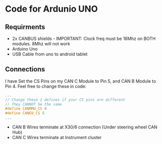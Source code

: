 # Code for Ardunio UNO

## Requirments
* 2x CANBUS shields - IMPORTANT: Clock freq must be 16Mhz on BOTH modules. 8Mhz will not work
* Arduino Uno
* USB Cable from uno to android tablet

## Connections
I have Set the CS Pins on my CAN C Module to Pin 5, and CAN B Module to Pin 4. Feel free to change these in code:


```cpp
...
// Change these 2 defines if your CS pins are different
// They CANNOT be the same
#define CANMMU_CS 4
#define CANEU_CS 5
...
```

* CAN B Wires terminate at X30/6 connection (Under steering wheel CAN Hub)
* CAN C Wires terminate at Instrument cluster
